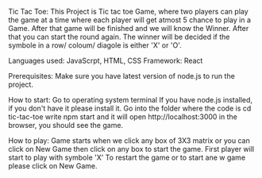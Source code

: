 Tic Tac Toe: This Project is Tic tac toe Game, where two players can play the game at a time where each player will get atmost 5 chance to play in a Game. After that game will be finished and we will know the Winner. After that you can start the round again.
The winner will be decided if the symbole in a row/ coloum/ diagole is either 'X' or 'O'.

Languages used: JavaScrpt, HTML, CSS
Framework: React

Prerequisites: Make sure you have latest version of node.js to run the project.

How to start:
Go to operating system terminal
If you have node.js installed, if you don't have it please install it.
Go into the folder where the code is
cd tic-tac-toe
write npm start and it will open http://localhost:3000 in the browser, you should see the game.

How to play:
Game starts when we click any box of 3X3 matrix or you can click on New Game then click on any box to start the game.
First player will start to play with symbole 'X'
To restart the game or to start  ane w game please click on New Game.
